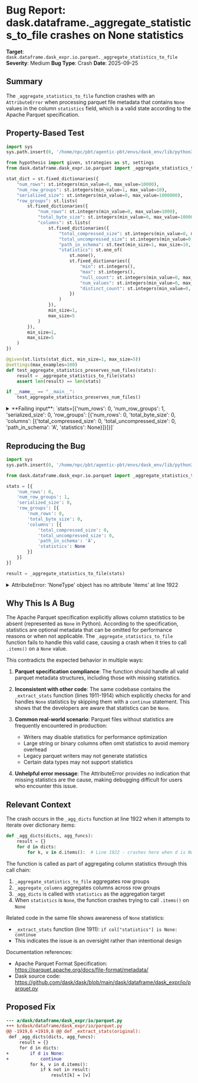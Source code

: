 # Bug Report: dask.dataframe._aggregate_statistics_to_file crashes on None statistics

**Target**: `dask.dataframe.dask_expr.io.parquet._aggregate_statistics_to_file`
**Severity**: Medium
**Bug Type**: Crash
**Date**: 2025-09-25

## Summary

The `_aggregate_statistics_to_file` function crashes with an `AttributeError` when processing parquet file metadata that contains `None` values in the column `statistics` field, which is a valid state according to the Apache Parquet specification.

## Property-Based Test

```python
import sys
sys.path.insert(0, '/home/npc/pbt/agentic-pbt/envs/dask_env/lib/python3.13/site-packages')

from hypothesis import given, strategies as st, settings
from dask.dataframe.dask_expr.io.parquet import _aggregate_statistics_to_file

stat_dict = st.fixed_dictionaries({
    "num_rows": st.integers(min_value=0, max_value=10000),
    "num_row_groups": st.integers(min_value=1, max_value=10),
    "serialized_size": st.integers(min_value=0, max_value=1000000),
    "row_groups": st.lists(
        st.fixed_dictionaries({
            "num_rows": st.integers(min_value=0, max_value=1000),
            "total_byte_size": st.integers(min_value=0, max_value=100000),
            "columns": st.lists(
                st.fixed_dictionaries({
                    "total_compressed_size": st.integers(min_value=0, max_value=10000),
                    "total_uncompressed_size": st.integers(min_value=0, max_value=10000),
                    "path_in_schema": st.text(min_size=1, max_size=10, alphabet=st.characters(whitelist_categories=('L',))),
                    "statistics": st.one_of(
                        st.none(),
                        st.fixed_dictionaries({
                            "min": st.integers(),
                            "max": st.integers(),
                            "null_count": st.integers(min_value=0, max_value=1000),
                            "num_values": st.integers(min_value=0, max_value=1000),
                            "distinct_count": st.integers(min_value=0, max_value=1000),
                        })
                    )
                }),
                min_size=1,
                max_size=5
            )
        }),
        min_size=1,
        max_size=5
    )
})

@given(st.lists(stat_dict, min_size=1, max_size=5))
@settings(max_examples=100)
def test_aggregate_statistics_preserves_num_files(stats):
    result = _aggregate_statistics_to_file(stats)
    assert len(result) == len(stats)

if __name__ == "__main__":
    test_aggregate_statistics_preserves_num_files()
```

<details>

<summary>
**Failing input**: `stats=[{'num_rows': 0, 'num_row_groups': 1, 'serialized_size': 0, 'row_groups': [{'num_rows': 0, 'total_byte_size': 0, 'columns': [{'total_compressed_size': 0, 'total_uncompressed_size': 0, 'path_in_schema': 'A', 'statistics': None}]}]}]`
</summary>
```
Traceback (most recent call last):
  File "/home/npc/pbt/agentic-pbt/worker_/50/hypo.py", line 47, in <module>
    test_aggregate_statistics_preserves_num_files()
    ~~~~~~~~~~~~~~~~~~~~~~~~~~~~~~~~~~~~~~~~~~~~~^^
  File "/home/npc/pbt/agentic-pbt/worker_/50/hypo.py", line 41, in test_aggregate_statistics_preserves_num_files
    @settings(max_examples=100)
                   ^^^
  File "/home/npc/pbt/agentic-pbt/envs/dask_env/lib/python3.13/site-packages/hypothesis/core.py", line 2124, in wrapped_test
    raise the_error_hypothesis_found
  File "/home/npc/pbt/agentic-pbt/worker_/50/hypo.py", line 43, in test_aggregate_statistics_preserves_num_files
    result = _aggregate_statistics_to_file(stats)
  File "/home/npc/pbt/agentic-pbt/envs/dask_env/lib/python3.13/site-packages/dask/dataframe/dask_expr/io/parquet.py", line 1979, in _aggregate_statistics_to_file
    file_stat.update(_agg_dicts(file_stat.pop("row_groups"), agg_func))
                     ~~~~~~~~~~^^^^^^^^^^^^^^^^^^^^^^^^^^^^^^^^^^^^^^^
  File "/home/npc/pbt/agentic-pbt/envs/dask_env/lib/python3.13/site-packages/dask/dataframe/dask_expr/io/parquet.py", line 1931, in _agg_dicts
    result2[k] = agg(v)
                 ~~~^^^
  File "/home/npc/pbt/agentic-pbt/envs/dask_env/lib/python3.13/site-packages/dask/dataframe/dask_expr/io/parquet.py", line 1948, in _aggregate_columns
    return [_agg_dicts(c, agg_cols) for c in combine]
            ~~~~~~~~~~^^^^^^^^^^^^^
  File "/home/npc/pbt/agentic-pbt/envs/dask_env/lib/python3.13/site-packages/dask/dataframe/dask_expr/io/parquet.py", line 1931, in _agg_dicts
    result2[k] = agg(v)
                 ~~~^^^
  File "/home/npc/pbt/agentic-pbt/envs/dask_env/lib/python3.13/site-packages/dask/dataframe/dask_expr/io/parquet.py", line 1922, in _agg_dicts
    for k, v in d.items():
                ^^^^^^^
AttributeError: 'NoneType' object has no attribute 'items'
Falsifying example: test_aggregate_statistics_preserves_num_files(
    stats=[{'num_rows': 0,
      'num_row_groups': 1,
      'serialized_size': 0,
      'row_groups': [{'num_rows': 0,
        'total_byte_size': 0,
        'columns': [{'total_compressed_size': 0,
          'total_uncompressed_size': 0,
          'path_in_schema': 'A',
          'statistics': None}]}]}],
)
```
</details>

## Reproducing the Bug

```python
import sys
sys.path.insert(0, '/home/npc/pbt/agentic-pbt/envs/dask_env/lib/python3.13/site-packages')

from dask.dataframe.dask_expr.io.parquet import _aggregate_statistics_to_file

stats = [{
    'num_rows': 0,
    'num_row_groups': 1,
    'serialized_size': 0,
    'row_groups': [{
        'num_rows': 0,
        'total_byte_size': 0,
        'columns': [{
            'total_compressed_size': 0,
            'total_uncompressed_size': 0,
            'path_in_schema': 'A',
            'statistics': None
        }]
    }]
}]

result = _aggregate_statistics_to_file(stats)
```

<details>

<summary>
AttributeError: 'NoneType' object has no attribute 'items' at line 1922
</summary>
```
Traceback (most recent call last):
  File "/home/npc/pbt/agentic-pbt/worker_/50/repo.py", line 22, in <module>
    result = _aggregate_statistics_to_file(stats)
  File "/home/npc/pbt/agentic-pbt/envs/dask_env/lib/python3.13/site-packages/dask/dataframe/dask_expr/io/parquet.py", line 1979, in _aggregate_statistics_to_file
    file_stat.update(_agg_dicts(file_stat.pop("row_groups"), agg_func))
                     ~~~~~~~~~~^^^^^^^^^^^^^^^^^^^^^^^^^^^^^^^^^^^^^^^
  File "/home/npc/pbt/agentic-pbt/envs/dask_env/lib/python3.13/site-packages/dask/dataframe/dask_expr/io/parquet.py", line 1931, in _agg_dicts
    result2[k] = agg(v)
                 ~~~^^^
  File "/home/npc/pbt/agentic-pbt/envs/dask_env/lib/python3.13/site-packages/dask/dataframe/dask_expr/io/parquet.py", line 1948, in _aggregate_columns
    return [_agg_dicts(c, agg_cols) for c in combine]
            ~~~~~~~~~~^^^^^^^^^^^^^
  File "/home/npc/pbt/agentic-pbt/envs/dask_env/lib/python3.13/site-packages/dask/dataframe/dask_expr/io/parquet.py", line 1931, in _agg_dicts
    result2[k] = agg(v)
                 ~~~^^^
  File "/home/npc/pbt/agentic-pbt/envs/dask_env/lib/python3.13/site-packages/dask/dataframe/dask_expr/io/parquet.py", line 1922, in _agg_dicts
    for k, v in d.items():
                ^^^^^^^
AttributeError: 'NoneType' object has no attribute 'items'
```
</details>

## Why This Is A Bug

The Apache Parquet specification explicitly allows column statistics to be absent (represented as `None` in Python). According to the specification, statistics are optional metadata that can be omitted for performance reasons or when not applicable. The `_aggregate_statistics_to_file` function fails to handle this valid case, causing a crash when it tries to call `.items()` on a `None` value.

This contradicts the expected behavior in multiple ways:

1. **Parquet specification compliance**: The function should handle all valid parquet metadata structures, including those with missing statistics.

2. **Inconsistent with other code**: The same codebase contains the `_extract_stats` function (lines 1911-1914) which explicitly checks for and handles `None` statistics by skipping them with a `continue` statement. This shows that the developers are aware that statistics can be `None`.

3. **Common real-world scenario**: Parquet files without statistics are frequently encountered in production:
   - Writers may disable statistics for performance optimization
   - Large string or binary columns often omit statistics to avoid memory overhead
   - Legacy parquet writers may not generate statistics
   - Certain data types may not support statistics

4. **Unhelpful error message**: The AttributeError provides no indication that missing statistics are the cause, making debugging difficult for users who encounter this issue.

## Relevant Context

The crash occurs in the `_agg_dicts` function at line 1922 when it attempts to iterate over dictionary items:

```python
def _agg_dicts(dicts, agg_funcs):
    result = {}
    for d in dicts:
        for k, v in d.items():  # Line 1922 - crashes here when d is None
```

The function is called as part of aggregating column statistics through this call chain:
1. `_aggregate_statistics_to_file` aggregates row groups
2. `_aggregate_columns` aggregates columns across row groups
3. `_agg_dicts` is called with `statistics` as the aggregation target
4. When `statistics` is `None`, the function crashes trying to call `.items()` on `None`

Related code in the same file shows awareness of `None` statistics:
- `_extract_stats` function (line 1911): `if col["statistics"] is None: continue`
- This indicates the issue is an oversight rather than intentional design

Documentation references:
- Apache Parquet Format Specification: https://parquet.apache.org/docs/file-format/metadata/
- Dask source code: https://github.com/dask/dask/blob/main/dask/dataframe/dask_expr/io/parquet.py

## Proposed Fix

```diff
--- a/dask/dataframe/dask_expr/io/parquet.py
+++ b/dask/dataframe/dask_expr/io/parquet.py
@@ -1919,6 +1919,8 @@ def _extract_stats(original):
 def _agg_dicts(dicts, agg_funcs):
     result = {}
     for d in dicts:
+        if d is None:
+            continue
         for k, v in d.items():
             if k not in result:
                 result[k] = [v]
```